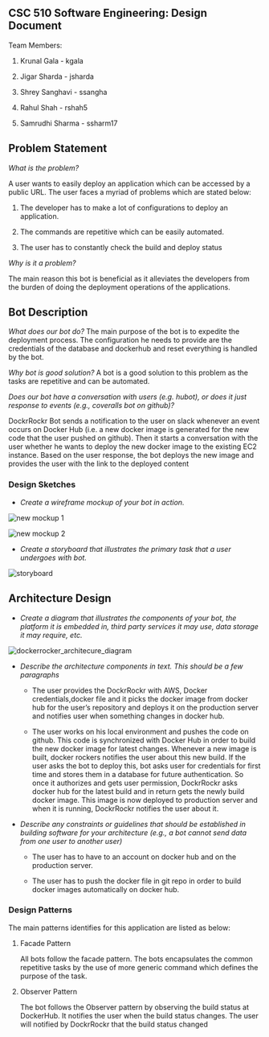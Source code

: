 ## **CSC 510 Software Engineering: Design Document**

Team Members:

1. Krunal Gala - kgala

2. Jigar Sharda - jsharda

3. Shrey Sanghavi - ssangha

4. Rahul Shah - rshah5

5. Samrudhi Sharma - ssharm17

## **Problem Statement**

*What is the problem?*

A user wants to easily deploy an application which can be accessed by a public URL. The user faces a myriad of problems which are stated below: 

1. The developer has to make a lot of configurations to deploy an application.

2. The commands are repetitive which can be easily automated.

3. The user has to constantly check the build and deploy status 

*Why is it a problem?*

The main reason this bot is beneficial as it alleviates the developers from the burden of doing the deployment operations of the applications.

## **Bot Description**

*What does our bot do?*
The main purpose of the bot is to expedite the deployment process. The configuration he needs to provide are the credentials of the database and dockerhub and reset everything is handled by the bot. 

*Why bot is good solution?*
A bot is a good solution to this problem as the tasks are repetitive and can be automated.

*Does our bot have a conversation with users (e.g. hubot), or does it just response to events (e.g., coveralls bot on github)?*

DockrRockr Bot sends a notification to the user on slack whenever an event occurs on Docker Hub (i.e. a new docker image is generated for the new code that the user pushed on github). Then it starts a conversation with the user whether he wants to deploy the new docker image to the existing EC2 instance. Based on the user response, the bot deploys the new image and provides the user with the link to the deployed content

### **Design Sketches**

* *Create a wireframe mockup of your bot in action.*

![new mockup 1](https://media.github.ncsu.edu/user/4500/files/829250ce-810d-11e6-926a-8c71eb432759)

![new mockup 2](https://media.github.ncsu.edu/user/4500/files/846fd25e-810d-11e6-913f-0cf9fda97862)








* *Create a storyboard that illustrates the primary task that a user undergoes with bot.*

![storyboard](https://media.github.ncsu.edu/user/4007/files/bc7637ca-810c-11e6-9df1-45b874a70249 )

## **Architecture Design**

* *Create a diagram that illustrates the components of your bot, the platform it is embedded in, third party services it may use, data storage it may require, etc.*

![dockerrocker_architecure_diagram](https://media.github.ncsu.edu/user/4148/files/80412c24-810c-11e6-8bef-c1c206f84641)

* *Describe the architecture components in text. This should be a few paragraphs*

    * The user provides the DockrRockr with AWS, Docker credentials,docker file and it picks the docker image from docker hub for the user’s repository and deploys it on the production server and notifies user when something changes in docker hub.

    * The user works on his local environment and pushes the code on github. This code is synchronized with Docker Hub in order to build the new docker image for latest changes. Whenever a new image is built, docker rockers notifies the user about this new build. If the user asks the bot to deploy this, bot asks user for credentials for first time and stores them in a database for future authentication. So once it authorizes and gets user permission, DockrRockr asks docker hub for the latest build and in return gets the newly build docker image. This image is now deployed to production server and when it is running, DockrRockr notifies the user about it.

* *Describe any constraints or guidelines that should be established in building software for your architecture (e.g., a bot cannot send data from one user to another user)*

    * The user has to have to an account on docker hub and on the production server.

    * The user has to push the docker file in git repo in order to build docker images automatically on docker hub.

### **Design Patterns**

The main patterns identifies for this application are listed as below:

1. Facade Pattern

	All bots follow the facade pattern. The bots encapsulates the common repetitive tasks by the use of more generic command which defines the purpose of the task.

2. Observer Pattern

	The bot follows the Observer pattern by observing the build status at DockerHub. It notifies the user when the build status changes. The user will notified by DockrRockr that the build status changed

